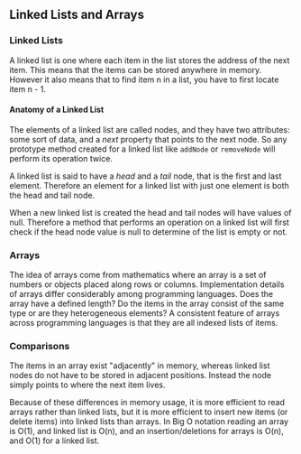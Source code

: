 ## Linked Lists and Arrays

### Linked Lists

A linked list is one where each item in the list stores the address of the next item. This means that the items can be stored anywhere in memory. However it also means that to find item n in a list, you have to first locate item n - 1.

#### Anatomy of a Linked List

The elements of a linked list are called nodes, and they have two attributes: some sort of data, and a *next* property that points to the next node. So any prototype method created for a linked list like `addNode` or `removeNode` will perform its operation twice.

A linked list is said to have a *head* and a *tail* node, that is the first and last element. Therefore an element for a linked list with just one element is both the head and tail node.

When a new linked list is created the head and tail nodes will have values of null. Therefore a method that performs an operation on a linked list will first check if the head node value is null to determine of the list is empty or not.

### Arrays

The idea of arrays come from mathematics where an array is a set of numbers or objects placed along rows or columns. Implementation details of arrays differ considerably among programming languages. Does the array have a defined length? Do the items in the array consist of the same type or are they heterogeneous elements? A consistent feature of arrays across programming languages is that they are all indexed lists of items.

### Comparisons

The items in an array exist "adjacently" in memory, whereas linked list nodes do not have to be stored in adjacent positions. Instead the node simply points to where the next item lives.

Because of these differences in memory usage, it is more efficient to read arrays rather than linked lists, but it is more efficient to insert new items (or delete items) into linked lists than arrays. In Big O notation reading an array is O(1), and linked list is O(n), and an insertion/deletions for arrays is O(n), and O(1) for a linked list.
